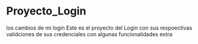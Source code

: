 # Proyecto_Login
los cambios de mi login
Este es el proyecto del Login con sus respoectivas validciones de sus credenciales con algunas funcionalidades extra
